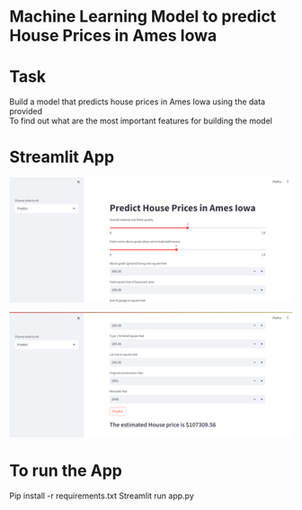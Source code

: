 # Machine Learning Model to predict House Prices in Ames Iowa
# Task
Build a model that predicts house prices in Ames Iowa using the data provided<br>
To find out what are the most important features for building the model<br>
# Streamlit App
![image](https://github.com/jamesbengi/Predicting-house-prices-in-Ames-Iowa/blob/master/asset1.PNG)

![image](https://github.com/jamesbengi/Predicting-house-prices-in-Ames-Iowa/blob/master/asset2.PNG)

# To run the App
</li> Pip install -r requirements.txt
</li> Streamlit run app.py
